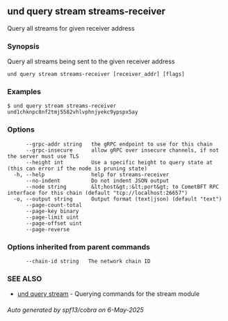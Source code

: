 ## und query stream streams-receiver

Query all streams for given receiver address

### Synopsis

Query all streams being sent to the given receiver address

```
und query stream streams-receiver [receiver_addr] [flags]
```

### Examples

```
$ und query stream streams-receiver und1chknpc8nf2tmj5582vhlvphnjyekc9ypspx5ay
```

### Options

```
      --grpc-addr string   the gRPC endpoint to use for this chain
      --grpc-insecure      allow gRPC over insecure channels, if not the server must use TLS
      --height int         Use a specific height to query state at (this can error if the node is pruning state)
  -h, --help               help for streams-receiver
      --no-indent          Do not indent JSON output
      --node string        &lt;host&gt;:&lt;port&gt; to CometBFT RPC interface for this chain (default "tcp://localhost:26657")
  -o, --output string      Output format (text|json) (default "text")
      --page-count-total   
      --page-key binary    
      --page-limit uint    
      --page-offset uint   
      --page-reverse       
```

### Options inherited from parent commands

```
      --chain-id string   The network chain ID
```

### SEE ALSO

* [und query stream](und_query_stream.md)	 - Querying commands for the stream module

###### Auto generated by spf13/cobra on 6-May-2025
